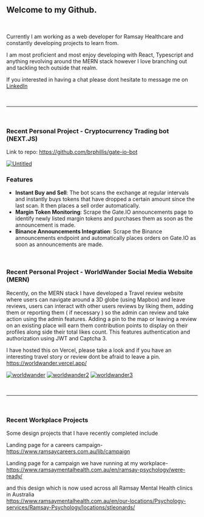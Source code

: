 
<h2>Welcome to my Github.</h2> 

<br>

Currently I am working as a web developer for Ramsay Healthcare and constantly developing projects to learn from.

I am most proficient and most enjoy developing with React, Typescript and anything revolving around the MERN stack however I love branching out and tackling tech outside that realm.

If you interested in having a chat please dont hesitate to message me on <a href="https://www.linkedin.com/in/brock-phillis-b03912204/">LinkedIn</a>

<br/>

<hr/>
<br>

<h3>Recent Personal Project - Cryptocurrency Trading bot (NEXT.JS)</h3>

Link to repo: <a href="https://github.com/brphillis/gate-io-bot">https://github.com/brphillis/gate-io-bot</a>

<a href="https://ibb.co/ZJDf6Xg"><img src="https://i.ibb.co/4frFZtS/Untitled.png" alt="Untitled" border="0"></a>

### Features
- **Instant Buy and Sell**: The bot scans the exchange at regular intervals and instantly buys tokens that have dropped a certain amount since the last scan. It then places a sell order automatically.
- **Margin Token Monitoring**: Scrape the Gate.IO announcements page to identify newly listed margin tokens and purchases them as soon as the announcement is made.
- **Binance Announcements Integration**: Scrape the Binance announcements endpoint and automatically places orders on Gate.IO as soon as announcements are made.

<br/>


<h3>Recent Personal Project - WorldWander Social Media Website (MERN)</h3>

Recently, on the MERN stack I have developed a Travel review website where users can navigate around a 3D globe (using Mapbox) and leave reviews, users can interact with other users reviews by liking them, adding them or reporting them ( if necessary ) so the admin can review and take action using the admin features. 
Adding a pin to the map or leaving a review on an existing place will earn them contribution points to display on their profiles along side their total likes count.
This features authentication and authorization using JWT and Captcha 3.

I have hosted this on Vercel, please take a look and if you have an interesting travel story or review dont be afraid to leave a pin.
https://worldwander.vercel.app/

<a href="https://ibb.co/dmT2Z8D"><img src="https://i.ibb.co/dmT2Z8D/worldwander.png" alt="worldwander" border="0"></a>
<a href="https://ibb.co/qpwXFTG"><img src="https://i.ibb.co/qpwXFTG/worldwander2.png" alt="worldwander2" border="0"></a>
<a href="https://ibb.co/qmrcngx"><img src="https://i.ibb.co/qmrcngx/worldwander3.png" alt="worldwander3" border="0"></a>

<br>
<hr/>
<br>

<h3> Recent Workplace Projects </h3>

Some design projects that I have recently completed include 

Landing page for a careers campaign-
<br/>
https://www.ramsaycareers.com.au/lib/campaign

Landing page for a campaign we have running at my workplace-
<br/>
https://www.ramsaymentalhealth.com.au/en/ramsay-psychology/were-ready/

and this design which is now used across all Ramsay Mental Health clinics in Australia
<br/>
https://www.ramsaymentalhealth.com.au/en/our-locations/Psychology-services/Ramsay-Psychology/locations/stleonards/
